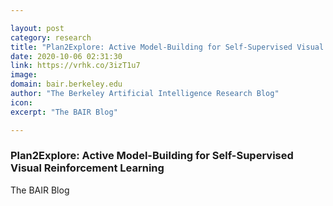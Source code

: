 ```yaml
---

layout: post
category: research
title: "Plan2Explore: Active Model-Building for Self-Supervised Visual Reinforcement Learning"
date: 2020-10-06 02:31:30
link: https://vrhk.co/3izT1u7
image: 
domain: bair.berkeley.edu
author: "The Berkeley Artificial Intelligence Research Blog"
icon: 
excerpt: "The BAIR Blog"

---
```


### Plan2Explore: Active Model-Building for Self-Supervised Visual Reinforcement Learning

The BAIR Blog